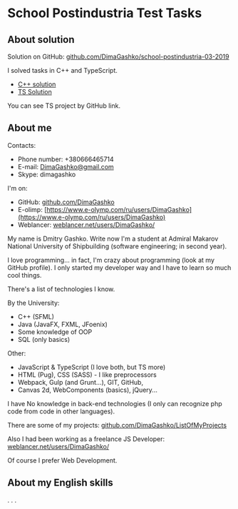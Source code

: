 # School Postindustria Test Tasks

## About solution

Solution on GitHub: [github.com/DimaGashko/school-postindustria-03-2019](https://github.com/DimaGashko/school-postindustria-03-2019)

I solved tasks in С++ and TypeScript.

- [C++ solution](./cppSolution)
- [TS Solution](./tsSolution)

You can see TS project by GitHub link.

## About me

Contacts:

- Phone number: +380666465714
- E-mail: DimaGashko@gmail.com
- Skype: dimagashko

I'm on:

- GitHub: [github.com/DimaGashko](https://github.com/DimaGashko/)
- E-olimp: [https://www.e-olymp.com/ru/users/DimaGashko](https://www.e-olymp.com/ru/users/DimaGashko)
- Weblancer: [weblancer.net/users/DimaGashko/](https://www.weblancer.net/users/DimaGashko/)

My name is Dmitry Gashko. Write now I'm a student at
Admiral Makarov National University of Shipbuilding (software engineering; in second year).

I love programming... in fact, I'm crazy about programming (look at my GitHub profile). I only started my developer way and I have to learn so much cool things.

There's a list of technologies I know.

By the University:

- C++ (SFML)
- Java (JavaFX, FXML, JFoenix)
- Some knowledge of OOP
- SQL (only basics)

Other:

- JavaScript & TypeScript (I love both, but TS more)
- HTML (Pug), CSS (SASS) - I like preprocessors
- Webpack, Gulp (and Grunt...), GIT, GitHub,
- Canvas 2d, WebComponents (basics), jQuery...

I have No knowledge in back-end technologies (I only can recognize php code from code in other languages).

There are some of my projects:
[github.com/DimaGashko/ListOfMyProjects](https://github.com/DimaGashko/ListOfMyProjects)

Also I had been working as a freelance JS Developer: [weblancer.net/users/DimaGashko/](https://www.weblancer.net/users/DimaGashko/)

Of course I prefer Web Development.

## About my English skills

. . .